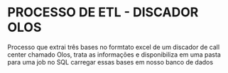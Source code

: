 # PROCESSO DE ETL - DISCADOR OLOS
Processo que extrai três bases no formtato excel de um discador de call center chamado Olos, trata as informações e disponibiliza em uma pasta para uma job no SQL carregar essas bases em nosso banco de dados
